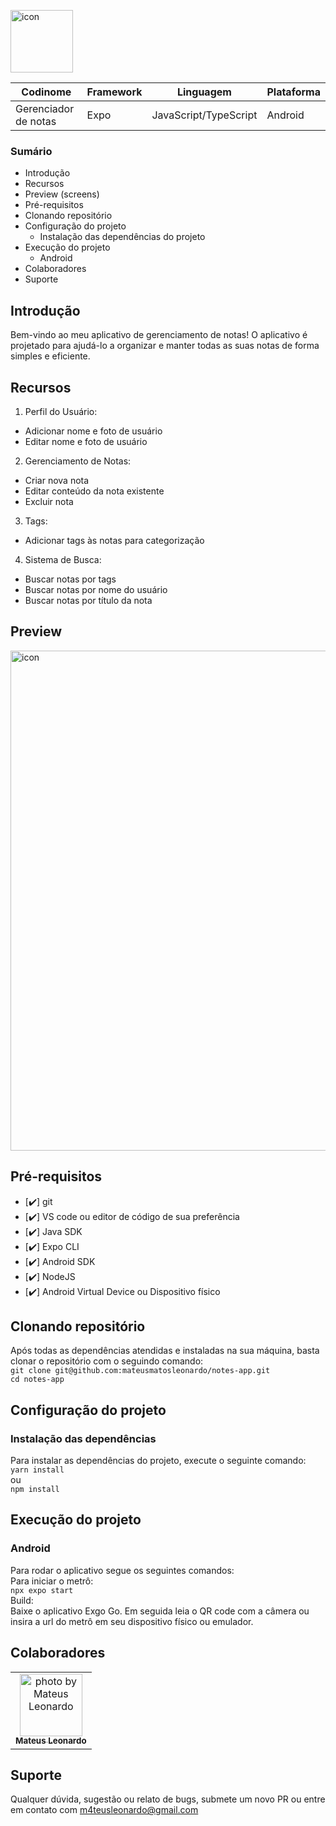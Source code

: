 <img src="https://github.com/mateusmatosleonardo/notes-app/assets/73812069/e7ebad05-6760-4d99-a129-fe7a230d55f8" width="100px;" alt="icon"/><br>

| Codinome | Framework | Linguagem | Plataforma |
|---|---|---|---|
| Gerenciador de notas | Expo | JavaScript/TypeScript | Android |

### Sumário
- Introdução
- Recursos
- Preview (screens)
- Pré-requisitos
- Clonando repositório
- Configuração do projeto
  - Instalação das dependências do projeto
- Execução do projeto
  - Android
- Colaboradores
- Suporte
  

## Introdução
Bem-vindo ao meu aplicativo de gerenciamento de notas! O aplicativo é projetado para ajudá-lo a organizar e manter todas as suas notas de forma simples e eficiente.

## Recursos
1. Perfil do Usuário:
- Adicionar nome e foto de usuário
- Editar nome e foto de usuário

2. Gerenciamento de Notas:
- Criar nova nota
- Editar conteúdo da nota existente
- Excluir nota

3. Tags:
- Adicionar tags às notas para categorização

4. Sistema de Busca:
- Buscar notas por tags
- Buscar notas por nome do usuário
- Buscar notas por título da nota

## Preview
<img src="https://github.com/mateusmatosleonardo/notes-app/assets/73812069/c4b9b90d-ed07-4fab-8be1-9e9ab84361fa" width="800px;" alt="icon"/>
<!-- 
<br>
<br>
<br>
<img src="https://github.com/mateusmatosleonardo/notes-app/assets/73812069/3fb8e5b4-e3f4-44bd-9cd5-8313ed8aab81" width="200px; margin=100px" alt="icon"/>
<img src="https://github.com/mateusmatosleonardo/notes-app/assets/73812069/8009981a-f158-49e9-b2b5-a7de4f824c61" width="200px;" alt="icon"/>
<img src="https://github.com/mateusmatosleonardo/notes-app/assets/73812069/a1cabc66-0d63-4572-afb8-fe0b49d096de" width="200px;" alt="icon"/>
-->

## Pré-requisitos
- [✔️] git
- [✔️] VS code ou editor de código de sua preferência
- [✔️] Java SDK
- [✔️] Expo CLI
- [✔️] Android SDK
- [✔️] NodeJS
- [✔️] Android Virtual Device ou Dispositivo físico 

## Clonando repositório
Após todas as dependências atendidas e instaladas na sua máquina, basta clonar o repositório com o seguindo comando:
<br>
`git clone git@github.com:mateusmatosleonardo/notes-app.git`
<br>
`cd notes-app`

## Configuração do projeto

### Instalação das dependências
Para instalar as dependências do projeto, execute o seguinte comando:
<br>
`yarn install`
<br>
ou
<br>
`npm install`

## Execução do projeto

### Android
Para rodar o aplicativo segue os seguintes comandos:
<br>
Para iniciar o metrô:
<br>
`npx expo start`
<br>
Build:
<br>
Baixe o aplicativo Exgo Go. Em seguida leia o QR code com a câmera ou insira a url do metrô em seu dispositivo físico ou emulador.

## Colaboradores
<table>
  <tr>
    <td align="center">
      <a href="https://github.com/mateusmatosleonardo">
        <img src="https://avatars.githubusercontent.com/u/73812069?v=4" width="100px;" alt="photo by Mateus Leonardo"/><br>
        <sub>
          <b>Mateus Leonardo</b>
        </sub>
      </a>
    </td>
  </tr>
</table>

## Suporte
Qualquer dúvida, sugestão ou relato de bugs, submete um novo PR ou entre em contato com m4teusleonardo@gmail.com
